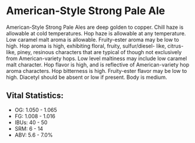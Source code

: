 # American-Style Strong Pale Ale

American-Style Strong Pale Ales are deep golden to copper. Chill haze is allowable at cold temperatures. Hop haze is allowable at any temperature. Low caramel malt aroma is allowable. Fruity-ester aroma may be low to high. Hop aroma is high, exhibiting floral, fruity, sulfur/diesel- like, citrus-like, piney, resinous characters that are typical of though not exclusively from American-variety hops. Low level maltiness may include low caramel malt character. Hop flavor is high, and is reflective of American-variety hop aroma characters. Hop bitterness is high. Fruity-ester flavor may be low to high. Diacetyl should be absent or low if present. Body is medium.

## Vital Statistics:

- OG: 1.050 - 1.065
- FG: 1.008 - 1.016
- IBUs: 40 - 50
- SRM: 6 - 14
- ABV: 5.6 - 7.0% 